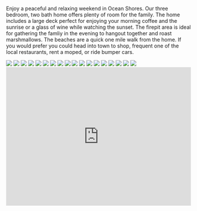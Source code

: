 Enjoy a peaceful and relaxing weekend in Ocean Shores. Our three bedroom, two bath home offers plenty of room for
the family. The home includes a large deck perfect for enjoying your morning coffee and the sunrise or a glass of
wine while watching the sunset. The firepit area is ideal for gathering the famliy in the evening to hangout
together and roast marshmallows. The beaches are a quick one mile walk from the home. If you would prefer you could head
into town to shop, frequent one of the local restaurants, rent a moped, or ride bumper cars.

<div class="fotorama" data-width="100%" data-ratio="800/600" data-minwidth="400" data-maxwidth="1000"
    data-minheight="300" data-maxheight="100%" data-allowfullscreen="true" data-nav="thumbs" data-loop="true"
    data-autoplay="true" data-shuffle="true">
    <img src="img/image0.jpeg">
    <img src="img/image1.jpeg">
    <img src="img/image2.jpeg">
    <img src="img/image3.jpeg">
    <img src="img/image4.jpeg">
    <img src="img/image5.jpeg">
    <img src="img/image6.jpeg">
    <img src="img/image7.jpeg">
    <img src="img/image8.jpeg">
    <img src="img/image9.jpeg">
    <img src="img/image10.jpeg">
    <img src="img/image11.jpeg">
    <img src="img/image12.jpeg">
    <img src="img/image13.jpeg">
    <img src="img/image14.jpeg">
    <img src="img/image15.jpeg">
    <img src="img/image16.jpeg">
    <img src="img/image17.jpeg">
</div>
<div style="position: relative; padding-bottom: 75%; height: 0; overflow: hidden;">
    <iframe
        src="https://calendar.google.com/calendar/embed?src=uibc40g5181o4bl2d9anev58vk%40group.calendar.google.com&ctz=America%2FLos_Angeles"
        style="border: 0; position: absolute; top:0; left: 0; width: 100%; height: 100%;" width="100%" height="600"
        frameborder="0" scrolling="no">
    </iframe>
</div>
